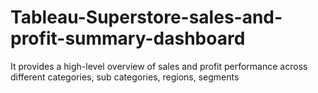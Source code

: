 # Tableau-Superstore-sales-and-profit-summary-dashboard
It provides a high-level overview of sales and profit performance across different categories, sub categories, regions, segments
